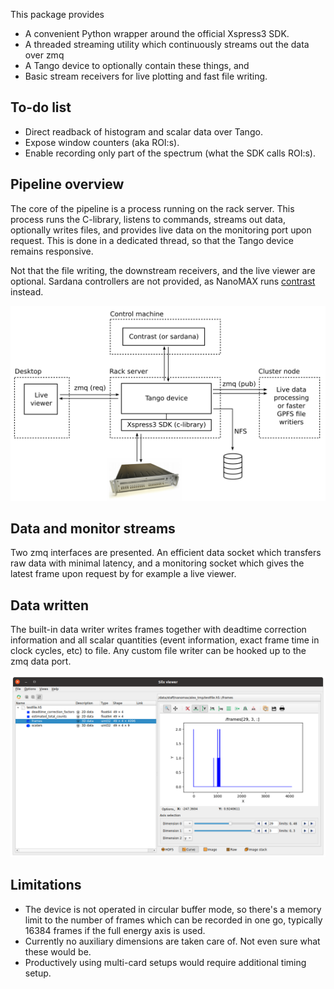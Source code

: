 This package provides

- A convenient Python wrapper around the official Xspress3 SDK.
- A threaded streaming utility which continuously streams out the data over zmq
- A Tango device to optionally contain these things, and
- Basic stream receivers for live plotting and fast file writing.

## To-do list
- Direct readback of histogram and scalar data over Tango.
- Expose window counters (aka ROI:s).
- Enable recording only part of the spectrum (what the SDK calls ROI:s).

## Pipeline overview

The core of the pipeline is a process running on the rack server. This process runs the C-library, listens to commands, streams out data, optionally writes files, and provides live data on the monitoring port upon request. This is done in a dedicated thread, so that the Tango device remains responsive.

Not that the file writing, the downstream receivers, and the live viewer are optional. Sardana controllers are not provided, as NanoMAX runs [contrast](https://github.com/maxiv-science/contrast) instead.

<img src="doc/overview.png" alt="Pipeline overview" width="800px"/>

## Data and monitor streams

Two zmq interfaces are presented. An efficient data socket which transfers raw data with minimal latency, and a monitoring socket which gives the latest frame upon request by for example a live viewer.

## Data written

The built-in data writer writes frames together with deadtime correction information and all scalar quantities (event information, exact frame time in clock cycles, etc) to file. Any custom file writer can be hooked up to the zmq data port.

<img src="doc/hsd5_structure.png" alt="HDF5 format" width="800px"/>

## Limitations
- The device is not operated in circular buffer mode, so there's a memory limit to the number of frames which can be recorded in one go, typically 16384 frames if the full energy axis is used.
- Currently no auxiliary dimensions are taken care of. Not even sure what these would be.
- Productively using multi-card setups would require additional timing setup.
 